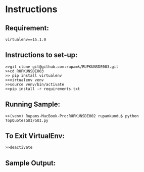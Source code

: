 # Instructions

## Requirement: 
    virtualenv==15.1.0

## Instructions to set-up:
    >>git clone git@github.com:rupamk/RUPKUNSDE003.git
    >>cd RUPKUNSDE003
    >> pip install virtualenv
    >>virtualenv venv
    >>source venv/bin/activate
    >>pip install -r requirements.txt

## Running Sample:

    >>(venv) Rupams-MacBook-Pro:RUPKUNSDE002 rupamkundu$ python TopQuotesGUI/GUI.py 

## To Exit VirtualEnv:

    >>deactivate

## Sample Output:

    
